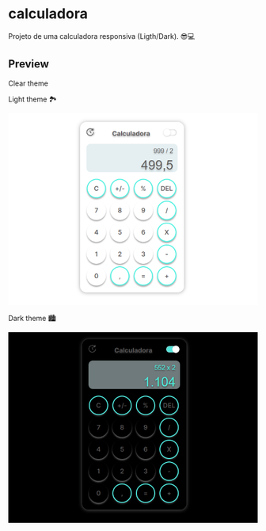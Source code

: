 <h1> calculadora </h1>
 <p>Projeto de uma calculadora responsiva (Ligth/Dark). 😎💻</p>

 <h2>Preview</h2>
 <p>Clear theme</p>

 <p>Light theme 🏞️</p>
 <img src="src/image/preview calc ligth.png">

 <p>Dark theme 🏙️</p>
 <img src="src/image/preview calc dark.png">
